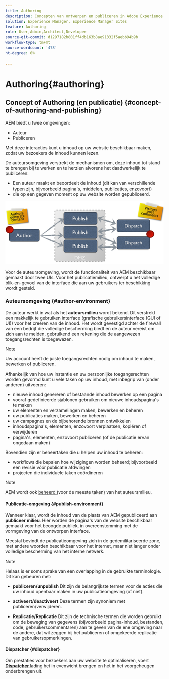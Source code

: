 ```yaml
---
title: Authoring
description: Concepten van ontwerpen en publiceren in Adobe Experience Manager 6.5.
solution: Experience Manager, Experience Manager Sites
feature: Authoring
role: User,Admin,Architect,Developer
source-git-commit: d1297182b801ff4db163b8ae91332f5aebb94b9b
workflow-type: tm+mt
source-wordcount: '478'
ht-degree: 0%

---
```


# Authoring{#authoring}

## Concept of Authoring (en publicatie) {#concept-of-authoring-and-publishing}

AEM biedt u twee omgevingen:

* Auteur
* Publiceren

Met deze interacties kunt u inhoud op uw website beschikbaar maken, zodat uw bezoekers de inhoud kunnen lezen.

De auteursomgeving verstrekt de mechanismen om, deze inhoud tot stand te brengen bij te werken en te herzien alvorens het daadwerkelijk te publiceren:

* Een auteur maakt en beoordeelt de inhoud (dit kan van verschillende typen zijn, bijvoorbeeld pagina&#39;s, middelen, publicaties, enzovoort)
* die op een gegeven moment op uw website worden gepubliceerd.

![ Overzicht van Milieu&#39;s ](assets/chlimage_1-132.png)

Voor de auteursomgeving, wordt de functionaliteit van AEM beschikbaar gemaakt door twee UIs. Voor het publicatiemilieu, ontwerpt u het volledige blik-en-gevoel van de interface die aan uw gebruikers ter beschikking wordt gesteld.

### Auteursomgeving {#author-environment}

De auteur werkt in wat als het **auteursmilieu** wordt bekend. Dit verstrekt een makkelijk te gebruiken interface (grafische gebruikersinterface (GUI of UI)) voor het creëren van de inhoud. Het wordt gevestigd achter de firewall van een bedrijf die volledige bescherming biedt en de auteur vereist om zich aan te melden, gebruikend een rekening die de aangewezen toegangsrechten is toegewezen.

>[!NOTE]
>
>Uw account heeft de juiste toegangsrechten nodig om inhoud te maken, bewerken of publiceren.

Afhankelijk van hoe uw instantie en uw persoonlijke toegangsrechten worden gevormd kunt u vele taken op uw inhoud, met inbegrip van (onder anderen) uitvoeren:

* nieuwe inhoud genereren of bestaande inhoud bewerken op een pagina
* vooraf gedefinieerde sjablonen gebruiken om nieuwe inhoudspagina&#39;s te maken
* uw elementen en verzamelingen maken, bewerken en beheren
* uw publicaties maken, bewerken en beheren
* uw campagnes en de bijbehorende bronnen ontwikkelen
* inhoudspagina&#39;s, elementen, enzovoort verplaatsen, kopiëren of verwijderen
* pagina&#39;s, elementen, enzovoort publiceren (of de publicatie ervan ongedaan maken)

Bovendien zijn er beheertaken die u helpen uw inhoud te beheren:

* workflows die bepalen hoe wijzigingen worden beheerd; bijvoorbeeld een revisie vóór publicatie afdwingen
* projecten die individuele taken coördineren

>[!NOTE]
>
>AEM wordt ook [ beheerd ](/help/sites-administering/home.md) (voor de meeste taken) van het auteursmilieu.

#### Publicatie-omgeving {#publish-environment}

Wanneer klaar, wordt de inhoud van de plaats van AEM gepubliceerd aan **publiceer milieu**. Hier worden de pagina&#39;s van de website beschikbaar gemaakt voor het beoogde publiek, in overeenstemming met de vormgeving van de ontworpen interface.

Meestal bevindt de publicatieomgeving zich in de gedemilitariseerde zone, met andere woorden beschikbaar voor het internet, maar niet langer onder volledige bescherming van het interne netwerk.

>[!NOTE]
>
>Helaas is er soms sprake van een overlapping in de gebruikte terminologie. Dit kan gebeuren met:
>
>* **publiceren/unpublish**
>  Dit zijn de belangrijkste termen voor de acties die uw inhoud openbaar maken in uw publicatieomgeving (of niet).
>
>* **activeert/deactiveert**
>  Deze termen zijn synoniem met publiceren/verwijderen.
>
>* **Replicatie/Replicatie**
>  Dit zijn de technische termen die worden gebruikt om de beweging van gegevens (bijvoorbeeld pagina-inhoud, bestanden, code, gebruikerscommentaren) aan te geven van de ene omgeving naar de andere, dat wil zeggen bij het publiceren of omgekeerde replicatie van gebruikersopmerkingen.
>

#### Dispatcher {#dispatcher}

Om prestaties voor bezoekers aan uw website te optimaliseren, voert **[Dispatcher ](https://experienceleague.adobe.com/docs/experience-manager-dispatcher/using/dispatcher.html)** lading het in evenwicht brengen en het in het voorgeheugen onderbrengen uit.
